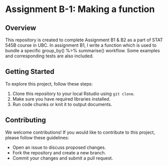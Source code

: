 # Assignment B-1: Making a function
## Overview
This repository is created to complete Assignment B1 & B2 as a part of STAT 545B course in UBC.
In assignment B1, I write a function which is used to bundle a specific group_by() %>%  summarise() workflow. Some examples and corresponding tests are also included.

## Getting Started
To explore this project, follow these steps:
1. Clone this repository to your local Rstudio using `git clone`.
2. Make sure you have required libraries installed.
3. Run code chunks or knit it to output documents.

## Contributing
We welcome contributions! If you would like to contribute to this project, please follow these guidelines:
- Open an issue to discuss proposed changes.
- Fork the repository and create a new branch.
- Commit your changes and submit a pull request.
